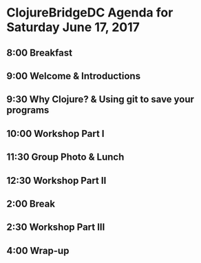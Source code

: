 ClojureBridgeDC Agenda for Saturday June 17, 2017
====================================================

## 8:00 Breakfast

## 9:00 Welcome & Introductions

## 9:30 Why Clojure? & Using git to save your programs

## 10:00 Workshop Part I

## 11:30 Group Photo & Lunch

## 12:30 Workshop Part II

## 2:00 Break

## 2:30 Workshop Part III

## 4:00 Wrap-up
